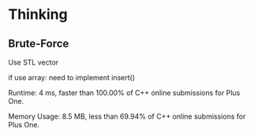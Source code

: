 # Thinking

## Brute-Force

Use STL vector

if use array: need to implement insert()



Runtime: 4 ms, faster than 100.00% of C++ online submissions for Plus One.

Memory Usage: 8.5 MB, less than 69.94% of C++ online submissions for Plus One.